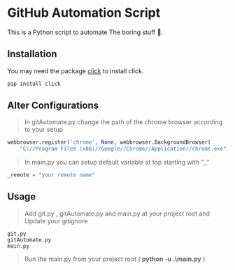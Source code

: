 # GitHub Automation Script

This is a Python script to automate The boring stuff 🚀.

## Installation

You may need the package [click](https://pypi.org/project/click/) to install click.

```bash
pip install click
```

## Alter Configurations

> In gitAutomate.py change the path of the chrome browser according to your setup

```python
webbrowser.register('chrome', None, webbrowser.BackgroundBrowser(
    "C://Program Files (x86)//Google//Chrome//Application//chrome.exe"))
```

> In main.py you can setup default variable at top starting with "\_"

```python
_remote = "your remote name"
```

## Usage

> Add git.py , gitAutomate.py and main.py at your project root and Update your gitignore

```
git.py
gitAutomate.py
main.py
```

> Run the main.py from your project root ( **python -u .\main.py** )
